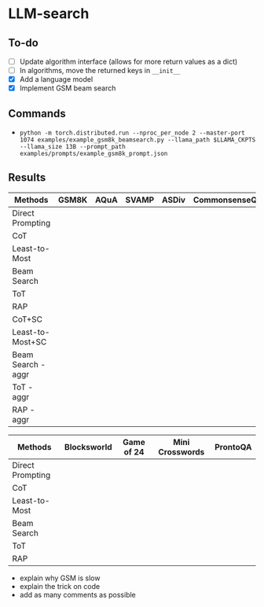 # LLM-search

## To-do
- [ ] Update algorithm interface (allows for more return values as a dict)
- [ ] In algorithms, move the returned keys in `__init__`
- [x] Add a language model
- [x] Implement GSM beam search

## Commands
- `python -m torch.distributed.run --nproc_per_node 2 --master-port 1074 examples/example_gsm8k_beamsearch.py --llama_path $LLAMA_CKPTS --llama_size 13B --prompt_path examples/prompts/example_gsm8k_prompt.json`



## Results

|Methods|GSM8K|AQuA|SVAMP|ASDiv|CommonsenseQA|StrategyQA|
|-|-|-|-|-|-|-|
|Direct Prompting||
|CoT|
|Least-to-Most|
|Beam Search|
|ToT|
|RAP|
|CoT+SC|
|Least-to-Most+SC|
|Beam Search - aggr|
|ToT - aggr|
|RAP - aggr|



|Methods|Blocksworld|Game of 24|Mini Crosswords|ProntoQA|
|-|-|-|-|-|
|Direct Prompting|
|CoT|
|Least-to-Most|
|Beam Search|
|ToT|
|RAP|


- explain why GSM is slow
- explain the trick on code
- add as many comments as possible